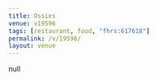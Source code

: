 ```yaml
---
title: Ossies
venue: v19596
tags: [restaurant, food, "fhrs:617618"]
permalink: /v/19596/
layout: venue
---
```

null